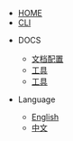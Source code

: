 
- [HOME](/)
- [CLI](pages/cli.md)
* DOCS
  - [文档配置](pages/docs.md)
  - [工具](pages/tools.md)
  - [工具](vue/index.md)

* Language
  - [English](/)
  - [中文](/zh-cn/)
